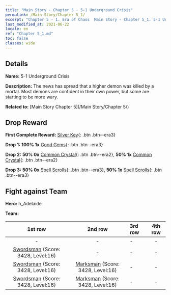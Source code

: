 ```yaml
---
title: "Main Story - Chapter 5 - 5-1 Underground Crisis"
permalink: /Main Story/Chapter 5_1/
excerpt: "Chapter 5 - 1. Era of Chaos  Main Story - Chapter 5_1. 5-1 Underground Crisis"
last_modified_at: 2021-06-22
locale: en
ref: "Chapter 5_1.md"
toc: false
classes: wide
---
```


## Details

 **Name:** 5-1 Underground Crisis

 **Description:** The news has spread that a higher demon was killed by a mortal. Most demons are confident in their own power, but some are starting to be more wary.

 **Related to:** [Main Story Chapter 5](/Main Story/Chapter 5/)

## Drop Reward

 **First Complete Reward:** [Silver Key](/Items/con_693/){: .btn .btn--era3}

 **Drop 1:** **100% 1x** [Good Gems](/Items/mat_16/){: .btn .btn--era3}

 **Drop 2:** **50% 0x** [Common Crystal](/Items/mat_11/){: .btn .btn--era2}, **50% 1x** [Common Crystal](/Items/mat_11/){: .btn .btn--era2}

 **Drop 3:** **50% 0x** [Spell Scrolls](/Items/con_694/){: .btn .btn--era3}, **50% 1x** [Spell Scrolls](/Items/con_694/){: .btn .btn--era3}


## Fight against Team
 **Hero:** h_Adelaide

 **Team:**


  | 1st row | 2nd row | 3rd row | 4th row |
  |:----:|:----:|:----|:----:|
  | - | - | - | - |
  | [Swordsman](/units/Swordsman/) (Score: 3428, Level:16)  | - | - | - |
  | [Swordsman](/units/Swordsman/) (Score: 3428, Level:16)  | [Marksman](/units/Marksman/) (Score: 3428, Level:16)  | - | - |
  | [Swordsman](/units/Swordsman/) (Score: 3428, Level:16)  | [Marksman](/units/Marksman/) (Score: 3428, Level:16)  | - | - |


